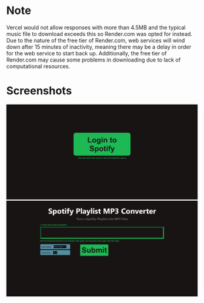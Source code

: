 # Note
Vercel would not allow responses with more than 4.5MB and the typical music file to download exceeds this so Render.com was opted for instead.
Due to the nature of the free tier of Render.com, web services will wind down after 15 minutes of inactivity, meaning there may be a delay in order for the web service to start back up.
Additionally, the free tier of Render.com may cause some problems in downloading due to lack of computational resources.

# Screenshots
![alt text](screenshot1.png)
![alt text](screenshot2.png)
